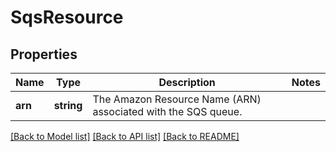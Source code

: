 # SqsResource

## Properties
Name | Type | Description | Notes
------------ | ------------- | ------------- | -------------
**arn** | **string** | The Amazon Resource Name (ARN) associated with the SQS queue. | 

[[Back to Model list]](../../README.md#documentation-for-models) [[Back to API list]](../../README.md#documentation-for-api-endpoints) [[Back to README]](../../README.md)

